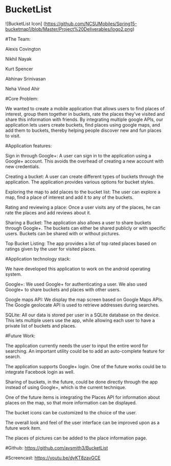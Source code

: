 # BucketList

![BucketList Icon] (https://github.com/NCSUMobiles/Spring15-bucketmap1/blob/Master/Project%20Deliverables/logo2.png)

#The Team:

Alexis Covington

Nikhil Nayak

Kurt Spencer

Abhinav Srinivasan 

Neha Vinod Ahir


#Core Problem:

We wanted to create a mobile application that allows users to find places of interest, group them together in buckets, rate the places they've visited and share this information with friends. By integrating multiple google APIs, our application lets users create buckets, find places using google maps, and add them to buckets, thereby helping people discover new and fun places to visit.


#Application features:

Sign in through Google+: A user can sign in to the application using a Google+ account. This avoids the overhead of creating a new account with new credentials.

Creating a bucket:  A user can create different types of buckets through the application. The application provides various options for bucket styles.

Exploring the map to add places to the bucket list: The user can explore a map, find a place of interest and add it to any of the buckets.

Rating and reviewing a place: Once a user visits any of the places, he can rate the places and add reviews about it.

Sharing a Bucket: The application also allows a user to share buckets through Google+. The buckets can either be shared publicly or with specific users. Buckets can be shared with or without pictures.

Top Bucket Listing: The app provides a list of top rated places based on ratings given by the user for visited places.


#Application technology stack:

We have developed this application to work on the android operating system.

Google+:
We used Google+ for authenticating a user.
We also used Google+ to share buckets and places with other users.

Google maps API:
We display the map screen based on Google Maps APIs.
The Google geolocate API is used to retrieve addresses during searches.

SQLite:
All our data is stored per user in a SQLite database on the device.
This lets multiple users use the app, while allowing each user to have a private list of buckets and places.


#Future Work:

The application currently needs the user to input the entire word for searching.  An important utility could be to add an auto-complete feature for search.

The application supports Google+ login. One of the future works could be to integrate Facebook login as well.

Sharing of buckets, in the future, could be done directly through the app instead of using Google+, which is the current technique.

One of the future items is integrating the Places API for information about places on the map, so that more information can be displayed.

The bucket icons can be customized to the choice of the user.

The overall look and feel of the user interface can be improved upon as a future work item.

The places of pictures can be added to the place information page.


#Github:
https://github.com/avsmith3/BucketList

#Screencast:
https://youtu.be/dyKT8zavGCE
